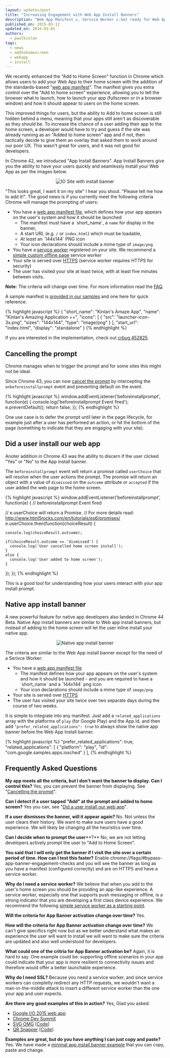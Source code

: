 ```yaml
---
layout: updates/post
title: "Increasing Engagement with Web App Install Banners"
description: "Web App Manifest ✔︎, Service Worker ✔.Get ready for Web App Install banners "
published_on: 2015-03-12
updated_on: 2016-03-01
authors:
  - paulkinlan
tags:
  - news
  - addtohomescreen
  - webapp
  - install
---
```

We recently enhanced the "Add to Home Screen" function in Chrome which allows users
to add your Web App to their home screen with the addition of the
standards-based "[web app manifest](http://updates.html5rocks.com/2014/11/Support-for-installable-web-apps-with-webapp-manifest-in-chrome-38-for-Android)".
The manifest gives you extra control over the "Add to home screen" experience,
allowing you to tell the browser what to launch, how to launch your app
(fullscreen or in a browser window) and how it should appear to users on the
home screen.

This improved things for users, but the ability to Add to home screen is still
hidden behind a menu, meaning that your apps still aren't as discoverable as
they should be.  To increase the chance of a user adding their app to the home
screen, a developer would have to try and guess if the site was already running
as an "Added to home screen" app and if not, then tactically decide to give them an
overlay that asked them to work around our poor UX.  This wasn't great for users,
and it was not good for developers.

In Chrome 42, we introduced "App Install Banners".  App Install Banners give you
the ability to have your users quickly and seamlessly install your Web App as per
the images below.

<p style="text-align: center;">
  <img style="max-width: 100%; height: auto;" src="{{site.WFBaseUrl}}/updates/images/2015-03-03/add-to-home-screen.gif" alt="IO Site with install banner" />
</p>

<span id="criteria">"This looks great, I want it on my site"</span> I hear you shout. "Please tell me how
to add it!".  The good news is if you currently meet the following criteria Chrome will
manage the prompting of users:

* You have a [web app manifest
  file](/web/updates/2014/11/Support-for-installable-web-apps-with-webapp-manifest-in-chrome-38-for-Android), which defines how your app appears on the user's system and how it should be launched
  - The manifest must have a \`short\_name\`, a `name` for
  display in the banner,
  - A start URL (e.g. `/` or `index.html`) which must be loadable,
  - *At least* an \`144x144\` PNG icon
  - Your icon declarations should include a mime type of `image/png`
* You have a [service
  worker](/web/fundamentals/primers/service-worker/)
  registered on your site. We recommend a [simple custom offline page](https://github.com/GoogleChrome/samples/blob/gh-pages/service-worker/custom-offline-page/service-worker.js)
  service worker
* Your site is served over
  [HTTPS](https://docs.google.com/document/d/1oRXJUIttqQxuxmjj2tgYjj096IKw4Zcw6eAoIKWZ2oQ/edit)
  (service worker requires HTTPS for security)
* The user has visited your site at least twice, with at least five minutes between visits.

**Note:** The criteria will change over time.  For more information read the [FAQ](#criteria-faq).

A sample manifest is [provided in our samples](https://github.com/GoogleChrome/samples/tree/gh-pages/app-install-banner) and one here for quick reference:

{% highlight javascript %}
{
  "short_name": "Kinlan's Amaze App",
  "name": "Kinlan's Amazing Application ++",
  "icons": [
    {
      "src": "launcher-icon-3x.png",
      "sizes": "144x144",
      "type": "image/png"
    }
  ],
  "start_url": "index.html",
  "display": "standalone"
}
{% endhighlight %}

If you are interested in the implementation, check out [crbug
452825](https://bugs.chromium.org/p/chromium/issues/detail?id=452825).


## <span id="cancel">Cancelling the prompt</span>

Chrome manages when to trigger the prompt and for some sites this might not be ideal.

Since Chrome 43, you can now [cancel the prompt](http://googlechrome.github.io/samples/app-install-banner/cancelable-banner/index.html) by intercepting the `onbeforeinstallprompt` event and preventing default on the event.

{% highlight javascript %}
 window.addEventListener('beforeinstallprompt', function(e) {
  console.log('beforeinstallprompt Event fired');
  e.preventDefault();
  return false;
});
{% endhighlight %}

One use case is to defer the prompt until later in the page lifecycle, for example just after a user has performed an action, or hit the bottom of the page (something to indicate that they are engaging with your site).

## <span id="action">Did a user install our web app</span>

Anoter addition in Chrome 43 was the ability to discern if the user clicked "Yes" or "No" to the App install banner.

The `beforeinstallprompt` event will return a promise called `userChoice` that will resolve when the user
actions the prompt.  The promise will return an object with a value of `dismissed` on the `outcome`
attribute or `accepted` if the user added the web page to the home screen.

{% highlight javascript %}
window.addEventListener('beforeinstallprompt', function(e) {
  // beforeinstallprompt Event fired

  // e.userChoice will return a Promise.
  // For more details read: http://www.html5rocks.com/en/tutorials/es6/promises/
  e.userChoice.then(function(choiceResult) {

    console.log(choiceResult.outcome);

    if(choiceResult.outcome == 'dismissed') {
      console.log('User cancelled home screen install');
    }
    else {
      console.log('User added to home screen');
    }
  });
});
{% endhighlight %}

This is a good tool for understanding how your users interact with your app install prompt.

## <span id="native">Native app install banner</span>

A new powerful feature for native app developers also landed in Chrome 44 Beta.  Native App install banners are similar to Web app install banners, but instead of adding to the home screen will let the user inline install your native app.

<p style="text-align: center;">
  <img style="max-width: 100%; height: auto;" src="{{site.WFBaseUrl}}/updates/images/2015-03-03/inlineinstall.gif" alt="Native app install banner" />
</p>

The criteria are similar to the Web App install banner except for the need of a Serivce Worker:

* You have a [web app manifest
  file](http://updates.html5rocks.com/2014/11/Support-for-installable-web-apps-with-webapp-manifest-in-chrome-38-for-Android)
  - The manifest defines how your app appears on the user's system and how it
  should be launched - and you are required to have a \`short\_name\` and a
  \`144x144\` png icon
  - Your icon declarations should include a mime type of `image/png`
* Your site is served over
  [HTTPS](https://docs.google.com/document/d/1oRXJUIttqQxuxmjj2tgYjj096IKw4Zcw6eAoIKWZ2oQ/edit)
* The user has visited your site twice over two separate days during the course
  of two weeks.

It is simple to integrate into any manifest.  Just add a `related_applications` array with the platforms of `play` (for Google Play) and the App Id, and then add `"prefer_related_applications": true` to always show the native app banner before the Web App Install banner.

{% highlight javascript %}
"prefer_related_applications": true,
"related_applications": [
  {
    "platform": "play",
    "id": "com.google.samples.apps.iosched"
  }
],
{% endhighlight %}

## <span id="criteria-faq">Frequently Asked Questions</span>
**My app meets all the criteria, but I don't want the banner to display. Can I control this?**
Yes, you can prevent the banner from displaying.  See "[Cancelling the prompt](#cancel)".

**Can I detect if a user tapped "Add" at the prompt and added to home screen?**
Yes you can, see "[Did a user install our web app](#action)".

**If a user dismisses the banner, will it appear again?**
No.  Not unless the user clears their history.  We want to make sure users have
a good experience.  We will likely be changing all the heuristics over time.

**Can I decide when to prompt the user****?**
No, we are not letting developers actively prompt the user to "Add to Home Screen".

**You said that I will only get the banner if I visit the site over a certain period
of time.  How can I test this faster?**
Enable chrome://flags/\#bypass-app-banner-engagement-checks and you will see the banner
as long as you have a manifest (configured correctly) and are on HTTPS and have a
service worker.

**Why do I need a service worker?**
We believe that when you add to the user's home screen you should be providing
an app-like experience.  A service worker, especially one that supports push
messaging or offline, is a strong indicator that you are developing a first
class device experience.  We recommend the following [simple service worker as a
starting point](https://github.com/GoogleChrome/samples/blob/gh-pages/app-install-banner/basic-banner/service-worker.js).

**Will the criteria for App Banner activation change over time?**
Yes.

**How will the criteria for App Banner activation change over time?**
We can't give specifics right now but as we better understand what makes an experience the user will want to install we will want to make sure the criteria are updated and also well understood for developers.

**What could one of the critria for App Banner activation be?**
Again, it is hard to say.  One example could be: supporting offline scenarios in your app could indicate that your app is more resilient to connectivity issues and therefore would offer a better launchable experience.

**Why do I need SSL?**
Because you need a service worker, and since service workers can completly redirect any HTTP requests, we wouldn't want a man-in-the-middle attack to insert a different service worker than the one your app and user expects.

**Are there any good examples of this in action?**
Yes, Glad you asked:

* [Google I/O 2015 web app](https://events.google.com/io2015/)
* [Chrome Dev Summit](https://developers.chrome.com/devsummit/)
* [SVG OMG](https://jakearchibald.github.io/svgomg/)
  [[Code](https://github.com/jakearchibald/svgomg)]
* [QR Snapper](https://qrsnapper.appspot.com)
  [[Code](https://github.com/PaulKinlan/qrcode)]

**Examples are great, but do you have anything I can just copy and paste?**
Yes. We have made a [minimal app install banner example](https://github.com/GoogleChrome/samples/tree/gh-pages/app-install-banner/) that you can copy, paste and change.
